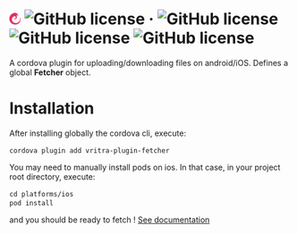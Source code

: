 # <img width="20"  src="https://raw.githubusercontent.com/AhmedAyachi/RepoIllustrations/f7ee069a965d3558e0e7e2b7e6733d1a642c78c2/Vritra/Icon.svg"> ![GitHub license](https://img.shields.io/badge/vritra--plugin--fetcher-e03065) &middot; ![GitHub license](https://img.shields.io/badge/cordova--android-2eca55.svg) ![GitHub license](https://img.shields.io/badge/cordova--iOS-2eca55.svg) ![GitHub license](https://img.shields.io/badge/license-MIT-e03065.svg)

A cordova plugin for uploading/downloading files on android/iOS.
Defines a global **Fetcher** object.

# Installation
After installing globally the cordova cli, execute:
```
cordova plugin add vritra-plugin-fetcher
```
You may need to manually install pods on ios. In that case, in your project root directory, execute:
```
cd platforms/ios
pod install 
```
and you should be ready to fetch !
[See documentation](https://vritrajs.github.io/#cordovaplugins#fetcher)
